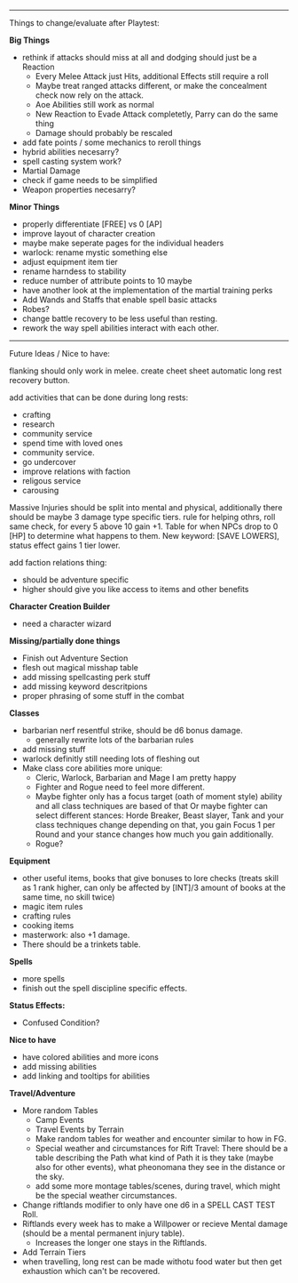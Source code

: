 ____________________________________________________________
Things to change/evaluate after Playtest:

**Big Things**
- rethink if attacks should miss at all and dodging should just be a Reaction
  - Every Melee Attack just Hits, additional Effects still require a roll
  - Maybe treat ranged attacks different, or make the concealment check now rely on the attack.
  - Aoe Abilities still work as normal
  - New Reaction to Evade Attack completetly, Parry can do the same thing
  - Damage should probably be rescaled
- add fate points / some mechanics to reroll things
- hybrid abilities necesarry?
- spell casting system work?
- Martial Damage
- check if game needs to be simplified
- Weapon properties necesarry?

**Minor Things**
- properly differentiate [FREE] vs 0 [AP]
- improve layout of character creation 
- maybe make seperate pages for the individual headers
- warlock: rename mystic something else
- adjust equipment item tier
- rename harndess to stability
- reduce number of attribute points to 10 maybe
- have another look at the implementation of the martial training perks
- Add Wands and Staffs that enable spell basic attacks
- Robes?
- change battle recovery to be less useful than resting.
- rework the way spell abilities interact with each other.
___________________________________________________________
Future Ideas / Nice to have:

flanking should only work in melee.
create cheet sheet
automatic long rest recovery button.

add activities that can be done during long rests:
- crafting
- research
- community service
- spend time with loved ones
- community service.
- go undercover
- improve relations with faction
- religous service
- carousing

Massive Injuries should be split into mental and physical, additionally there should be maybe 3 damage type specific tiers.
rule for helping othrs, roll same check, for every 5 above 10 gain +1.
Table for when NPCs drop to 0 [HP] to determine what happens to them.
New keyword: [SAVE LOWERS], status effect gains 1 tier lower.

add faction relations thing: 
- should be adventure specific
- higher should give you like access to items and other benefits

**Character Creation Builder**
- need a character wizard

**Missing/partially done things**
- Finish out Adventure Section
- flesh out magical misshap table
- add missing spellcasting perk stuff
- add missing keyword descritpions
- proper phrasing of some stuff in the combat

**Classes**
- barbarian nerf resentful strike, should be d6 bonus damage.
  - generally rewrite lots of the barbarian rules
- add missing stuff
- warlock definitly still needing lots of fleshing out
- Make class core abilities more unique:
  - Cleric, Warlock, Barbarian and Mage I am pretty happy
  - Fighter and Rogue need to feel more different.
  - Maybe fighter only has a focus target (oath of moment style) ability and all class techniques are based of that Or maybe fighter can select different stances: Horde Breaker, Beast slayer, Tank and your class techniques change depending on that, you gain Focus 1 per Round and your stance changes how much you gain additionally.
  - Rogue?

**Equipment**
- other useful items, books that give bonuses to lore checks (treats skill as 1 rank higher, can only be affected by [INT]/3 amount of books at the same time, no skill twice)
- magic item rules
- crafting rules
- cooking items
- masterwork: also +1 damage.
- There should be a trinkets table.

**Spells**
- more spells
- finish out the spell discipline specific effects.

**Status Effects:**
- Confused Condition?

**Nice to have**
- have colored abilities and more icons
- add missing abilities
- add linking and tooltips for abilities

**Travel/Adventure**
- More random Tables
  - Camp Events
  - Travel Events by Terrain
  - Make random tables for weather and encounter similar to how in FG.
  - Special weather and circumstances for Rift Travel: There should be a table describing the Path what kind of Path it is they take (maybe also for other events), what pheonomana they see in the distance or the sky.
  - add some more montage tables/scenes, during travel, which might be the special weather circumstances.
- Change riftlands modifier to only have one d6 in a SPELL CAST TEST Roll.
- Riftlands every week has to make a Willpower or recieve Mental damage (should be a mental permanent injury table).
  - Increases the longer one stays in the Riftlands.
- Add Terrain Tiers
- when travelling, long rest can be made withotu food water but then get exhaustion which can't be recovered.